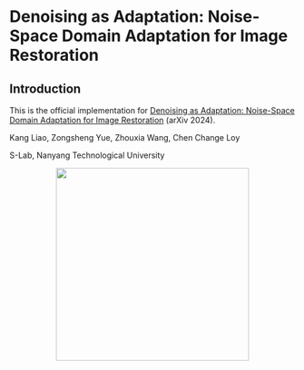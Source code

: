 # Denoising as Adaptation: Noise-Space Domain Adaptation for Image Restoration

## Introduction
This is the official implementation for [Denoising as Adaptation: Noise-Space Domain Adaptation for Image Restoration]() (arXiv 2024).

Kang Liao, Zongsheng Yue, Zhouxia Wang, Chen Change Loy

S-Lab, Nanyang Technological University


<div align="center">
  <img src="https://github.com/KangLiao929/Noise-DA/blob/main/assets/teaser.png" height="340">
</div>
